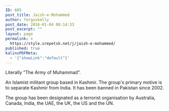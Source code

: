 ```yaml
---
ID: 605
post_title: Jaish-e-Mohammed
author: ferguskelly
post_date: 2016-01-04 00:14:33
post_excerpt: ""
layout: page
permalink: >
  https://style.srepetsk.net/j/jaish-e-mohammed/
published: true
kalinsPDFMeta:
  - '{"showLink":"default"}'
---
```

Literally "The Army of Muhammad".

An Islamist militant group based in Kashmir. The group's primary motive is to separate Kashmir from India. It has been banned in Pakistan since 2002.

The group has been designated as a terrorist organisation by Australia, Canada, India, the UAE, the UK, the US and the UN.
